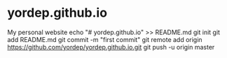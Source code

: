 # yordep.github.io
My personal website 
echo "# yordep.github.io" >> README.md
git init
git add README.md
git commit -m "first commit"
git remote add origin https://github.com/yordep/yordep.github.io.git
git push -u origin master
